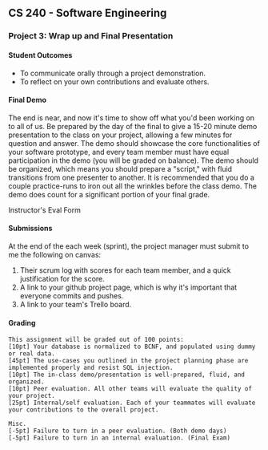 ## CS 240 - Software Engineering

### Project 3: Wrap up and Final Presentation

#### Student Outcomes

- To communicate orally through a project demonstration.
- To reflect on your own contributions and evaluate others.

#### Final Demo

The end is near, and now it's time to show off what you'd been working on to all of us. Be prepared by the day of the final to give a 15-20 minute demo presentation to the class on your project, allowing a few minutes for question and answer. The demo should showcase the core functionalities of your software prototype, and every team member must have equal participation in the demo (you will be graded on balance). The demo should be organized, which means you should prepare a "script," with fluid transitions from one presenter to another. It is recommended that you do a couple practice-runs to iron out all the wrinkles before the class demo. The demo does count for a significant portion of your final grade.

<!-- Peer Evaluation: Members of the class will each submit an anonymous evaluation on your team's project and demo (out of 10 points). You will be assigned the average of their evaluations. As you evaluate others team, try to be objective about the content and quality of their implementation, and not about how enthusiastic you are about project idea.

Peer Eval Form
Internal Evaluation: Members of your team will each submit an anonymous evaluation of the other team members to me. In this evaluation, you should be honest about the work balance and dynamics of yourself and other members.

Internal Eval Form
Instructor's Evaluation: Finally, you will receive an evaluation from me about my assessment on the quality of your work.
-->

Instructor's Eval Form

#### Submissions

At the end of the each week (sprint), the project manager must submit to me the following on canvas:

1. Their scrum log with scores for each team member, and a quick justification for the score.
2. A link to your github project page, which is why it's important that everyone commits and pushes.
3. A link to your team's Trello board.

#### Grading

```
This assignment will be graded out of 100 points:
[10pt] Your database is normalized to BCNF, and populated using dummy or real data.
[45pt] The use-cases you outlined in the project planning phase are implemented properly and resist SQL injection.
[10pt] The in-class demo/presentation is well-prepared, fluid, and organized.
[10pt] Peer evaluation. All other teams will evaluate the quality of your project.
[25pt] Internal/self evaluation. Each of your teammates will evaluate your contributions to the overall project.

Misc.
[-5pt] Failure to turn in a peer evaluation. (Both demo days)
[-5pt] Failure to turn in an internal evaluation. (Final Exam)
```
